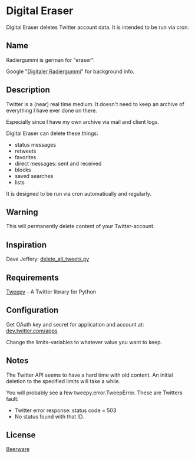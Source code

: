 Digital Eraser
==============

Digital Eraser deletes Twitter account data. It is intended to be run via cron.

Name
----

Radiergummi is german for "eraser".

Google "[Digitaler Radiergummi](https://www.google.com/search?q=%22Digitaler+Radiergummi%22)" for background info.

Description
-----------

Twitter is a (near) real time medium. It doesn't need to keep an archive of
everything I have ever done on there.

Especially since I have my own archive via mail and client logs.

Digital Eraser can delete these things:

- status messages
- retweets
- favorites
- direct messages: sent and received
- blocks
- saved searches
- lists

It is designed to be run via cron automatically and regularly.

Warning
-------

This will permanently delete content of your Twitter-account.

Inspiration
-----------

Dave Jeffery: [delete_all_tweets.py](https://gist.github.com/113241)

Requirements
------------

[Tweepy](https://code.google.com/p/tweepy/) - A Twitter library for Python

Configuration
-------------

Get OAuth key and secret for application and account at:
[dev.twitter.com/apps](https://dev.twitter.com/apps)

Change the limits-variables to whatever value you want to keep.

Notes
-----

The Twitter API seems to have a hard time with old content. An initial deletion
to the specified limits will take a while.

You will probably see a few tweepy.error.TweepError. These are Twitters fault:

- Twitter error response: status code = 503
- No status found with that ID.

License
-------

[Beerware](https://en.wikipedia.org/wiki/Beerware)
